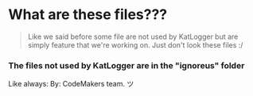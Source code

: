 # What are these files???
> Like we said before some file are not used by KatLogger but are simply feature that we're working on.
> Just don't look these files :/
### The files not used by KatLogger are in the "ignoreus" folder

Like always:
By: CodeMakers team. ツ
